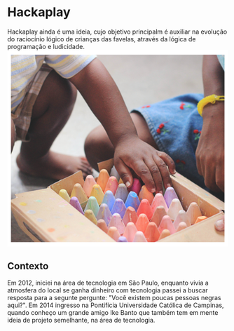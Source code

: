 # Hackaplay
Hackaplay ainda é uma ideia, cujo objetivo principalm é auxiliar na evolução do raciocínio lógico de crianças das favelas, através da lógica de programação e ludicidade.
![](kids-img.png)

## Contexto
Em 2012, iniciei na área de tecnologia em São Paulo, enquanto vivia a atmosfera do local se ganha dinheiro com tecnologia passei a buscar resposta para a segunte pergunte: "Você existem poucas pessoas negras aqui?".
Em 2014 ingresso na Pontifícia Universidade Católica de Campinas, quando conheço um grande amigo Ike Banto que também tem em mente ideia de projeto semelhante, na área de tecnologia.
